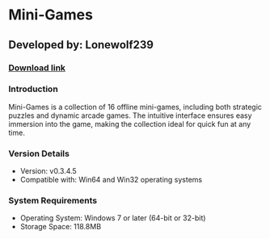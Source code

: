 # **Mini-Games**
## Developed by: **Lonewolf239**
### **[Download link](https://base-escape.ru/downloads/Setup_Mini_Games.exe)**

### Introduction
Mini-Games is a collection of 16 offline mini-games, including both strategic puzzles and dynamic arcade games. The intuitive interface ensures easy immersion into the game, making the collection ideal for quick fun at any time.

### Version Details
- Version: v0.3.4.5
- Compatible with: Win64 and Win32 operating systems

### System Requirements
- Operating System: Windows 7 or later (64-bit or 32-bit)
- Storage Space: 118.8MB
